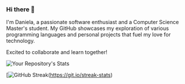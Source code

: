 ### Hi there 👋

I'm Daniela, a passionate software enthusiast and a Computer Science Master's student. My GitHub showcases my exploration of various programming languages and personal projects that fuel my love for technology.

Excited to collaborate and learn together!


![Your Repository's Stats](https://github-readme-stats.vercel.app/api/top-langs/?username=Dannelysbeth&theme=blue-green)

[![GitHub Streak](https://streak-stats.demolab.com/?user=Dannelysbeth)(https://git.io/streak-stats)






